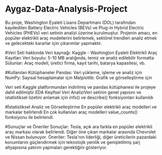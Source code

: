 # Aygaz-Data-Analysis-Project
Bu proje, Washington Eyaleti Lisans Departmanı (DOL) tarafından kaydedilen Battery Electric Vehicles (BEVs) ve Plug-in Hybrid Electric Vehicles (PHEVs) veri setinin analizi üzerine kurulmuştur. Projenin amacı, en popüler elektrikli araç modellerini belirlemek, sektörel trendleri analiz etmek ve gelecekteki kararlar için çıkarımlar yapmaktır.

#Veri Seti hakkında
Veri kaynağı: Kaggle - Washington Eyaleti Elektrikli Araç Kayıtları
Veri boyutu: 5-10 MB aralığında, temiz ve analiz edilebilir formatta
Sütunlar: Araç modeli, üretici firma, kayıt tarihi, batarya kapasitesi, vb.

#Kullanılan Kütüphaneler
Pandas: Veri yükleme, işleme ve analiz için
NumPy: Sayısal hesaplamalar için
Matplotlib: Grafik ve görselleştirme için

Veri seti Kaggle platformundan indirilmiş ve pandas kütüphanesi ile projeye dahil edilmiştir
EDA Keşifsel Veri AnaliziVeri setinin genel yapısını ve istatistiksel özetini anlamak için info() ve describe() fonksiyonları kullanıldı

#İstatistiksel Analiz ve Görselleştirme
En popüler elektrikli araç modelleri ve markalar belirlendi
En çok kullanılan araç modelleri value_counts() fonksiyonu ile belirlendi.

#Sonuçlar ve Öneriler
Sonuçlar: Tesla, açık ara farkla en popüler elektrikli araç markası olarak belirlendi. Diğer öne çıkan markalar arasında Chevrolet ve Nissan bulunuyor.
Öneriler: Tesla'nın liderliği, diğer üreticilerin pazardaki konumlarını güçlendirmek için teknolojik yenilik ve genişletilmiş şarj altyapısına yatırım yapmaları gerektiğini gösteriyor.
